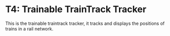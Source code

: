 # T4: Trainable TrainTrack Tracker

This is the trainable traintrack tracker, it tracks and displays the positions of trains in a rail network.
